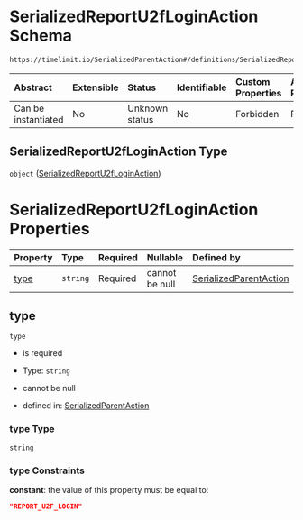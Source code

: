# SerializedReportU2fLoginAction Schema

```txt
https://timelimit.io/SerializedParentAction#/definitions/SerializedReportU2fLoginAction
```



| Abstract            | Extensible | Status         | Identifiable | Custom Properties | Additional Properties | Access Restrictions | Defined In                                                                                        |
| :------------------ | :--------- | :------------- | :----------- | :---------------- | :-------------------- | :------------------ | :------------------------------------------------------------------------------------------------ |
| Can be instantiated | No         | Unknown status | No           | Forbidden         | Forbidden             | none                | [SerializedParentAction.schema.json\*](SerializedParentAction.schema.json "open original schema") |

## SerializedReportU2fLoginAction Type

`object` ([SerializedReportU2fLoginAction](serializedparentaction-definitions-serializedreportu2floginaction.md))

# SerializedReportU2fLoginAction Properties

| Property      | Type     | Required | Nullable       | Defined by                                                                                                                                                                                                               |
| :------------ | :------- | :------- | :------------- | :----------------------------------------------------------------------------------------------------------------------------------------------------------------------------------------------------------------------- |
| [type](#type) | `string` | Required | cannot be null | [SerializedParentAction](serializedparentaction-definitions-serializedreportu2floginaction-properties-type.md "https://timelimit.io/SerializedParentAction#/definitions/SerializedReportU2fLoginAction/properties/type") |

## type



`type`

* is required

* Type: `string`

* cannot be null

* defined in: [SerializedParentAction](serializedparentaction-definitions-serializedreportu2floginaction-properties-type.md "https://timelimit.io/SerializedParentAction#/definitions/SerializedReportU2fLoginAction/properties/type")

### type Type

`string`

### type Constraints

**constant**: the value of this property must be equal to:

```json
"REPORT_U2F_LOGIN"
```
